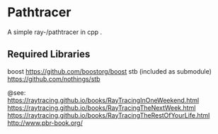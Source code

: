 # Pathtracer

A simple ray-/pathtracer in cpp . 

## Required Libraries

boost https://github.com/boostorg/boost
stb (included as submodule) https://github.com/nothings/stb

@see:<br>
https://raytracing.github.io/books/RayTracingInOneWeekend.html<br>
https://raytracing.github.io/books/RayTracingTheNextWeek.html<br>
https://raytracing.github.io/books/RayTracingTheRestOfYourLife.html<br>
http://www.pbr-book.org/<br>
